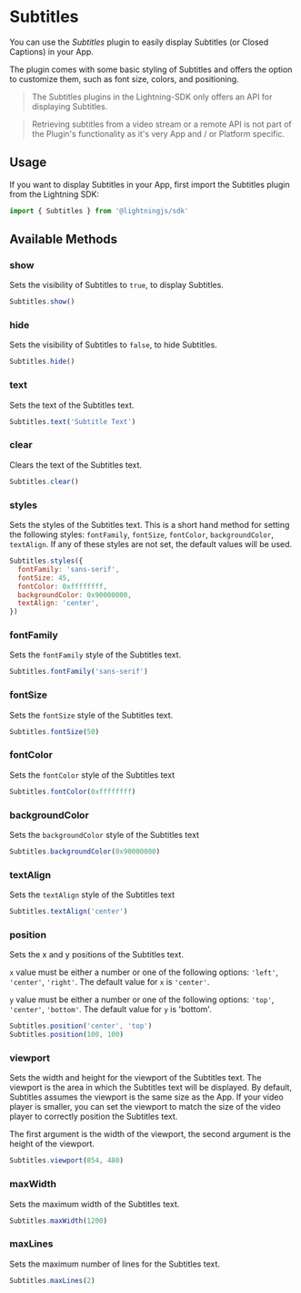 # Subtitles

You can use the *Subtitles* plugin to easily display Subtitles (or Closed Captions) in your App.

The plugin comes with some basic styling of Subtitles and offers the option to customize them, such as font size, colors, and positioning.

> The Subtitles plugins in the Lightning-SDK only offers an API for displaying Subtitles.

> Retrieving subtitles from a video stream or a remote API is not part of the Plugin's functionality as it's very App and / or Platform specific.

## Usage

If you want to display Subtitles in your App, first import the Subtitles plugin from the Lightning SDK:

```js
import { Subtitles } from '@lightningjs/sdk'
```

## Available Methods

### show

Sets the visibility of Subtitles to `true`, to display Subtitles.

```js
Subtitles.show()
```

### hide

Sets the visibility of Subtitles to `false`, to hide Subtitles.

```js
Subtitles.hide()
```

### text

Sets the text of the Subtitles text.

```js
Subtitles.text('Subtitle Text')
```

### clear

Clears the text of the Subtitles text.

```js
Subtitles.clear()
```

### styles

Sets the styles of the Subtitles text. This is a short hand method for setting the following styles: `fontFamily`, `fontSize`, `fontColor`, `backgroundColor`, `textAlign`. If any of these styles are not set, the default values will be used.

```js
Subtitles.styles({
  fontFamily: 'sans-serif',
  fontSize: 45,
  fontColor: 0xffffffff,
  backgroundColor: 0x90000000,
  textAlign: 'center',
})
```
### fontFamily

Sets the `fontFamily` style of the Subtitles text.

```js
Subtitles.fontFamily('sans-serif')
```

### fontSize

Sets the `fontSize` style of the Subtitles text.

```js
Subtitles.fontSize(50)
```

### fontColor

Sets the `fontColor` style of the Subtitles text

```js
Subtitles.fontColor(0xffffffff)
```

### backgroundColor

Sets the `backgroundColor` style of the Subtitles text

```js
Subtitles.backgroundColor(0x90000000)
```

### textAlign

Sets the `textAlign` style of the Subtitles text

```js
Subtitles.textAlign('center')
```

### position

Sets the x and y positions of the Subtitles text.

`x` value must be either a number or one of the following options: `'left'`, `'center'`, `'right'`. The default value for `x` is `'center'`.

`y` value must be either a number or one of the following options: `'top'`, `'center'`, `'bottom'`. The default value for `y` is 'bottom'.

```js
Subtitles.position('center', 'top')
Subtitles.position(100, 100)
```

### viewport

Sets the width and height for the viewport of the Subtitles text. The viewport is the area in which the Subtitles text will be displayed. By default, Subtitles assumes the viewport is the same size as the App. If your video player is smaller, you can set the viewport to match the size of the video player to correctly position the Subtitles text.

The first argument is the width of the viewport, the second argument is the height of the viewport.


```js
Subtitles.viewport(854, 480)
```

### maxWidth

Sets the maximum width of the Subtitles text.

```js
Subtitles.maxWidth(1200)
```

### maxLines

Sets the maximum number of lines for the Subtitles text.

```js
Subtitles.maxLines(2)
```
